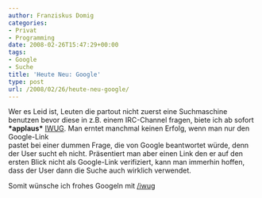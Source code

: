```yaml
---
author: Franziskus Domig
categories:
- Privat
- Programming
date: 2008-02-26T15:47:29+00:00
tags:
- Google
- Suche
title: 'Heute Neu: Google'
type: post
url: /2008/02/26/heute-neu-google/
---
```


Wer es Leid ist, Leuten die partout nicht zuerst eine Suchmaschine benutzen bevor diese in z.B. einem IRC-Channel fragen, biete ich ab sofort **\*applaus\*** <a href="/iwug" title="I will use google" target="_blank">IWUG</a>. Man erntet manchmal keinen Erfolg, wenn man nur den Google-Link pastet bei einer dummen Frage, die von Google beantwortet würde, denn der User sucht eh nicht. Präsentiert man aber einen Link den er auf den ersten Blick nicht als Google-Link verifiziert, kann man immerhin hoffen, dass der User dann die Suche auch wirklich verwendet.

Somit wünsche ich frohes Googeln mit <a href="/iwug" title="I will use google" target="_blank">/iwug</a>
